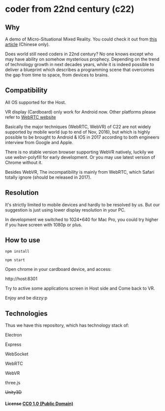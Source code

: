 # coder from 22nd century (c22)

## Why

A demo of Micro-Situational Mixed Reality. You could check it out from [this article](http://www.hanyi.name/blog/2016/11/20/micro-situational-mixed-reality/) (Chinese only).

Does world still need coders in 22nd century? No one knows except who may have ability on somehow mysterious prophecy. Depending on the trend of technology growth in next decades years, while it is indeed possible to deliver a blueprint which describes a programming scene that overcomes the gap from time to space, from devices to brains.

## Compatibility

All OS supported for the Host.

VR display (Cardboard) only work for Android now. Other platforms please refer to [WebRTC website](https://webrtc.org/native-code/)

Basically the major techniques (WebRTC, WebVR) of C22 are not widely supported by mobile world (up to end of Nov, 2016), but which is highly possible to be brought to Android & IOS in 2017 according to both engineers interview from Google and Apple.

There is no stable version browser supporting WebVR natively, luckily we use webvr-polyfill for early development. Or you may use latest version of Chrome without it.

Besides WebVR, The incompatibility is mainly from WebRTC, which Safari totally ignore (should be released in 2017).

## Resolution

It's strictly limited to mobile devices and hardly to be resolved by us. But our suggestion is just using lower display resolution in your PC.

In development we switched to 1024*640 for Mac Pro, you could try higher if you have screen with 1080p or plus.

## How to use
```[shell]
npm install

npm start
```
Open chrome in your cardboard device, and access:

http://host:8301

Try to active some applications screen in Host side and Come back to VR.

Enjoy and be dizzy:p

## Technologies

Thus we have this repository, which has technology stack of:

Electron

Express

WebSocket

WebRTC

WebVR

three.js

~~Unity3D~~

#### License [CC0 1.0 (Public Domain)](LICENSE.md)
